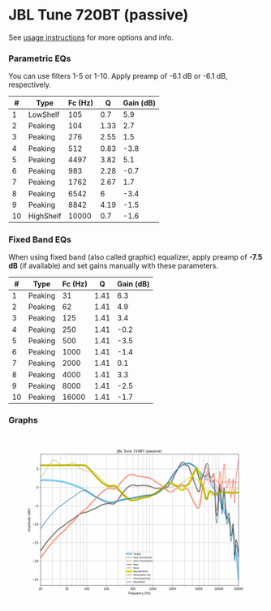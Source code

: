 # JBL Tune 720BT (passive)
See [usage instructions](https://github.com/jaakkopasanen/AutoEq#usage) for more options and info.

### Parametric EQs
You can use filters 1-5 or 1-10. Apply preamp of -6.1 dB or -6.1 dB, respectively.

|   # | Type      |   Fc (Hz) |    Q |   Gain (dB) |
|-----|-----------|-----------|------|-------------|
|   1 | LowShelf  |       105 | 0.7  |         5.9 |
|   2 | Peaking   |       104 | 1.33 |         2.7 |
|   3 | Peaking   |       276 | 2.55 |         1.5 |
|   4 | Peaking   |       512 | 0.83 |        -3.8 |
|   5 | Peaking   |      4497 | 3.82 |         5.1 |
|   6 | Peaking   |       983 | 2.28 |        -0.7 |
|   7 | Peaking   |      1762 | 2.67 |         1.7 |
|   8 | Peaking   |      6542 | 6    |        -3.4 |
|   9 | Peaking   |      8842 | 4.19 |        -1.5 |
|  10 | HighShelf |     10000 | 0.7  |        -1.6 |

### Fixed Band EQs
When using fixed band (also called graphic) equalizer, apply preamp of **-7.5 dB** (if available) and set gains manually with these parameters.

|   # | Type    |   Fc (Hz) |    Q |   Gain (dB) |
|-----|---------|-----------|------|-------------|
|   1 | Peaking |        31 | 1.41 |         6.3 |
|   2 | Peaking |        62 | 1.41 |         4.9 |
|   3 | Peaking |       125 | 1.41 |         3.4 |
|   4 | Peaking |       250 | 1.41 |        -0.2 |
|   5 | Peaking |       500 | 1.41 |        -3.5 |
|   6 | Peaking |      1000 | 1.41 |        -1.4 |
|   7 | Peaking |      2000 | 1.41 |         0.1 |
|   8 | Peaking |      4000 | 1.41 |         3.3 |
|   9 | Peaking |      8000 | 1.41 |        -2.5 |
|  10 | Peaking |     16000 | 1.41 |        -1.7 |

### Graphs
![](./JBL%20Tune%20720BT%20(passive).png)

